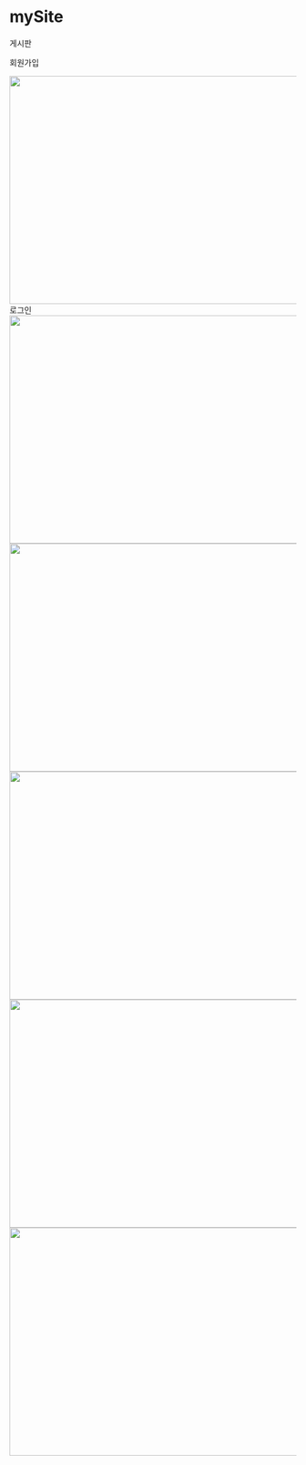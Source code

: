 # mySite

게시판 

회원가입

<img src="https://user-images.githubusercontent.com/97151887/224470447-83364b70-16ac-4c0e-bc08-4af1f3059017.png" width="800" height="400"/>
<br>
로그인

<img src="https://user-images.githubusercontent.com/97151887/224470448-7b508389-baaf-458b-90b6-5f482f4f58f6.png" width="800" height="400"/>
<br>

<img src="https://user-images.githubusercontent.com/97151887/224470449-1310dae2-c24a-49fa-b98b-9a5f41fb3453.png" width="800" height="400"/>
<br>

<img src="https://user-images.githubusercontent.com/97151887/224470450-f20796aa-0d64-4fdb-874d-f73c7857bbb4.png" width="800" height="400"/>
<br>
<img src="https://user-images.githubusercontent.com/97151887/224470452-47e07c82-5528-4ec9-9869-29f0e3704eef.png" width="800" height="400"/>
<br>
<img src="https://user-images.githubusercontent.com/97151887/224470454-3398242e-11fb-4992-bc82-d834e09a36ae.png" width="800" height="400"/>
<br>

